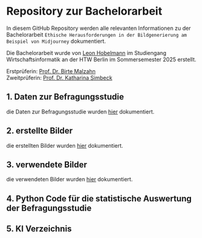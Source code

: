 # Repository zur Bachelorarbeit

 In diesem GitHub Repository werden alle relevanten Informationen zu der Bachelorarbeit `Ethische Herausforderungen in der Bildgenerierung am Beispiel von Midjourney` dokumentiert.

Die Bachelorarbeit wurde von [Leon Hobelmann](mailto:leon.hobelmann@student.htw-berlin.de) im Studiengang Wirtschaftsinformatik an der HTW Berlin im Sommersemester 2025 erstellt.

Erstprüferin: [Prof. Dr. Birte Malzahn](https://www.htw-berlin.de/hochschule/personen/person/?eid=8589)<br>
Zweitprüferin: [Prof. Dr. Katharina Simbeck](https://www.htw-berlin.de/hochschule/personen/person/?eid=9862)


## 1. Daten zur Befragungsstudie
die Daten zur  Befragungsstudie wurden [hier]() dokumentiert.

## 2. erstellte Bilder
die erstellten Bilder wurden [hier](https://github.com/LeonHobelmann/bachelorarbeit/blob/main/erstelle_bilder.md) dokumentiert.

## 3. verwendete Bilder
die verwendeten Bilder wurden [hier](https://github.com/LeonHobelmann/bachelorarbeit/blob/main/verwendete_bilder.md) dokumentiert.

## 4. Python Code für die statistische Auswertung der Befragungsstudie

## 5. KI Verzeichnis

